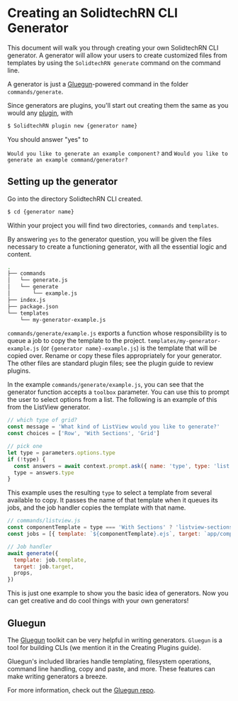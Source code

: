 # Creating an SolidtechRN CLI Generator

This document will walk you through creating your own SolidtechRN CLI generator. A generator will allow your users to create customized files from templates by using the `SolidtechRN generate` command on the command line.

A generator is just a [Gluegun](https://github.com/solidtechvn/gluegun)-powered command in the folder `commands/generate`.

Since generators are plugins, you'll start out creating them the same as you would any [plugin](./creating-plugins.md), with

```sh
$ SolidtechRN plugin new {generator name}
```

You should answer "yes" to

`Would you like to generate an example component?` and `Would you like to generate an example command/generator?`

## Setting up the generator

Go into the directory SolidtechRN CLI created.

```sh
$ cd {generator name}
```

Within your project you will find two directories, `commands` and `templates`.

By answering `yes` to the generator question, you will be given the files necessary to create a functioning generator, with all the essential logic and content.

```sh
.
├── commands
│   └── generate.js
│   └── generate
│       └── example.js
├── index.js
├── package.json
└── templates
    └── my-generator-example.js
```

`commands/generate/example.js` exports a function whose responsibility is to queue a job to copy the template to the project. `templates/my-generator-example.js` (or `{generator name}-example.js`) is the template that will be copied over. Rename or copy these files appropriately for your generator. The other files are standard plugin files; see the plugin guide to review plugins.

In the example `commands/generate/example.js`, you can see that the generator function accepts a `toolbox` parameter. You can use this to prompt the user to select options from a list. The following is an example of this from the ListView generator.

```javascript
// which type of grid?
const message = 'What kind of ListView would you like to generate?'
const choices = ['Row', 'With Sections', 'Grid']

// pick one
let type = parameters.options.type
if (!type) {
  const answers = await context.prompt.ask({ name: 'type', type: 'list', message, choices })
  type = answers.type
}
```

This example uses the resulting `type` to select a template from several available to copy. It passes the name of that template when it queues its jobs, and the job handler copies the template with that name.

```javascript
// commands/listview.js
const componentTemplate = type === 'With Sections' ? 'listview-sections' : 'listview'
const jobs = [{ template: `${componentTemplate}.ejs`, target: `app/components/${name}.js` }]

// Job handler
await generate({
  template: job.template,
  target: job.target,
  props,
})
```

This is just one example to show you the basic idea of generators. Now you can
get creative and do cool things with your own generators!

## Gluegun

The [Gluegun](https://github.com/solidtechvn/gluegun) toolkit can be very helpful in writing generators. `Gluegun` is a tool for building CLIs (we mention it in the Creating Plugins guide).

Gluegun's included libraries handle templating, filesystem operations, command line handling, copy and paste, and more. These features can make writing generators a breeze.

For more information, check out the [Gluegun repo](https://github.com/solidtechvn/gluegun).
